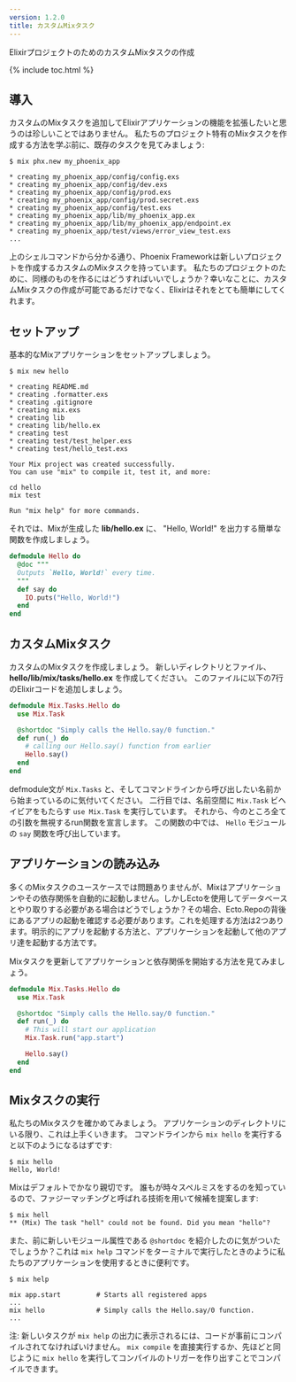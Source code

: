 ```yaml
---
version: 1.2.0
title: カスタムMixタスク
---
```


ElixirプロジェクトのためのカスタムMixタスクの作成

{% include toc.html %}

## 導入

カスタムのMixタスクを追加してElixirアプリケーションの機能を拡張したいと思うのは珍しいことではありません。
私たちのプロジェクト特有のMixタスクを作成する方法を学ぶ前に、既存のタスクを見てみましょう:

```shell
$ mix phx.new my_phoenix_app

* creating my_phoenix_app/config/config.exs
* creating my_phoenix_app/config/dev.exs
* creating my_phoenix_app/config/prod.exs
* creating my_phoenix_app/config/prod.secret.exs
* creating my_phoenix_app/config/test.exs
* creating my_phoenix_app/lib/my_phoenix_app.ex
* creating my_phoenix_app/lib/my_phoenix_app/endpoint.ex
* creating my_phoenix_app/test/views/error_view_test.exs
...
```

上のシェルコマンドから分かる通り、Phoenix Frameworkは新しいプロジェクトを作成するカスタムのMixタスクを持っています。
私たちのプロジェクトのために、同様のものを作るにはどうすればいいでしょうか？幸いなことに、カスタムMixタスクの作成が可能であるだけでなく、Elixirはそれをとても簡単にしてくれます。

## セットアップ

基本的なMixアプリケーションをセットアップしましょう。

```shell
$ mix new hello

* creating README.md
* creating .formatter.exs
* creating .gitignore
* creating mix.exs
* creating lib
* creating lib/hello.ex
* creating test
* creating test/test_helper.exs
* creating test/hello_test.exs

Your Mix project was created successfully.
You can use "mix" to compile it, test it, and more:

cd hello
mix test

Run "mix help" for more commands.
```

それでは、Mixが生成した **lib/hello.ex** に、 "Hello, World!" を出力する簡単な関数を作成しましょう。

```elixir
defmodule Hello do
  @doc """
  Outputs `Hello, World!` every time.
  """
  def say do
    IO.puts("Hello, World!")
  end
end
```

## カスタムMixタスク

カスタムのMixタスクを作成しましょう。
新しいディレクトリとファイル、 **hello/lib/mix/tasks/hello.ex** を作成してください。
このファイルに以下の7行のElixirコードを追加しましょう。

```elixir
defmodule Mix.Tasks.Hello do
  use Mix.Task

  @shortdoc "Simply calls the Hello.say/0 function."
  def run(_) do
    # calling our Hello.say() function from earlier
    Hello.say()
  end
end
```

defmodule文が `Mix.Tasks` と、そしてコマンドラインから呼び出したい名前から始まっているのに気付いてください。
二行目では、名前空間に `Mix.Task` ビヘイビアをもたらす `use Mix.Task` を実行しています。
それから、今のところ全ての引数を無視するrun関数を宣言します。
この関数の中では、 `Hello` モジュールの `say` 関数を呼び出しています。

## アプリケーションの読み込み

多くのMixタスクのユースケースでは問題ありませんが、Mixはアプリケーションやその依存関係を自動的に起動しません。しかしEctoを使用してデータベースとやり取りする必要がある場合はどうでしょうか？その場合、Ecto.Repoの背後にあるアプリの起動を確認する必要があります。これを処理する方法は2つあります。明示的にアプリを起動する方法と、アプリケーションを起動して他のアプリ達を起動する方法です。

Mixタスクを更新してアプリケーションと依存関係を開始する方法を見てみましょう。

```elixir
defmodule Mix.Tasks.Hello do
  use Mix.Task

  @shortdoc "Simply calls the Hello.say/0 function."
  def run(_) do
    # This will start our application
    Mix.Task.run("app.start")

    Hello.say()
  end
end
```

## Mixタスクの実行

私たちのMixタスクを確かめてみましょう。
アプリケーションのディレクトリにいる限り、これは上手くいきます。
コマンドラインから `mix hello` を実行すると以下のようになるはずです:

```shell
$ mix hello
Hello, World!
```

Mixはデフォルトでかなり親切です。
誰もが時々スペルミスをするのを知っているので、ファジーマッチングと呼ばれる技術を用いて候補を提案します:

```shell
$ mix hell
** (Mix) The task "hell" could not be found. Did you mean "hello"?
```

また、前に新しいモジュール属性である `@shortdoc` を紹介したのに気がついたでしょうか？これは `mix help` コマンドをターミナルで実行したときのように私たちのアプリケーションを使用するときに便利です。

```shell
$ mix help

mix app.start         # Starts all registered apps
...
mix hello             # Simply calls the Hello.say/0 function.
...
```

注: 新しいタスクが `mix help` の出力に表示されるには、コードが事前にコンパイルされてなければいけません。
`mix compile` を直接実行するか、先ほどと同じように `mix hello` を実行してコンパイルのトリガーを作り出すことでコンパイルできます。
